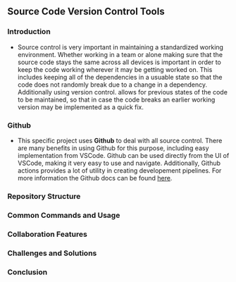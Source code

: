 ## Source Code Version Control Tools
### Introduction
* Source control is very important in maintaining a standardized working environment. Whether working in a team or alone making sure that the source code stays the same across all devices is important in order to keep the code working wherever it may be getting worked on. This includes keeping all of the dependencies in a usuable state so that the code does not randomly break due to a change in a dependency. Additionally using version control. allows for previous states of the code to be maintained, so that in case the code breaks an earlier working version may be implemented as a quick fix.

### Github
* This specific project uses **Github** to deal with all source control. There are many benefits in using Github for this purpose, including easy implementation from VSCode. Github can be used directly from the UI of VSCode, making it very easy to use and navigate. Additionally, Github actions provides a lot of utility in creating developement pipelines. For more information the Github docs can be found [here](https://docs.github.com/en).

### Repository Structure

### Common Commands and Usage

### Collaboration Features

### Challenges and Solutions

### Conclusion

